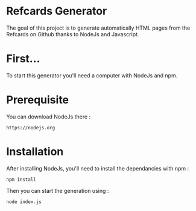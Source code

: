 # Refcards Generator 

The goal of this project is to generate automatically HTML pages from the Refcards on Github thanks to NodeJs and Javascript.

# First...

To start this generator you'll need a computer with NodeJs and npm.

# Prerequisite

You can download NodeJs there :

```
https://nodejs.org
```

# Installation

After installing NodeJs, you'll need to install the dependancies with npm :

```
npm install
```

Then you can start the generation using :

```
node index.js
```